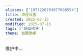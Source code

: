 ```yaml
---
aliases: ["1973226703077608554"]
title: 流程设置
created: 2025-07-15
modified: 2025-07-15
tags: ['基础模块']
theme: 发票助手
---
```


维护中...